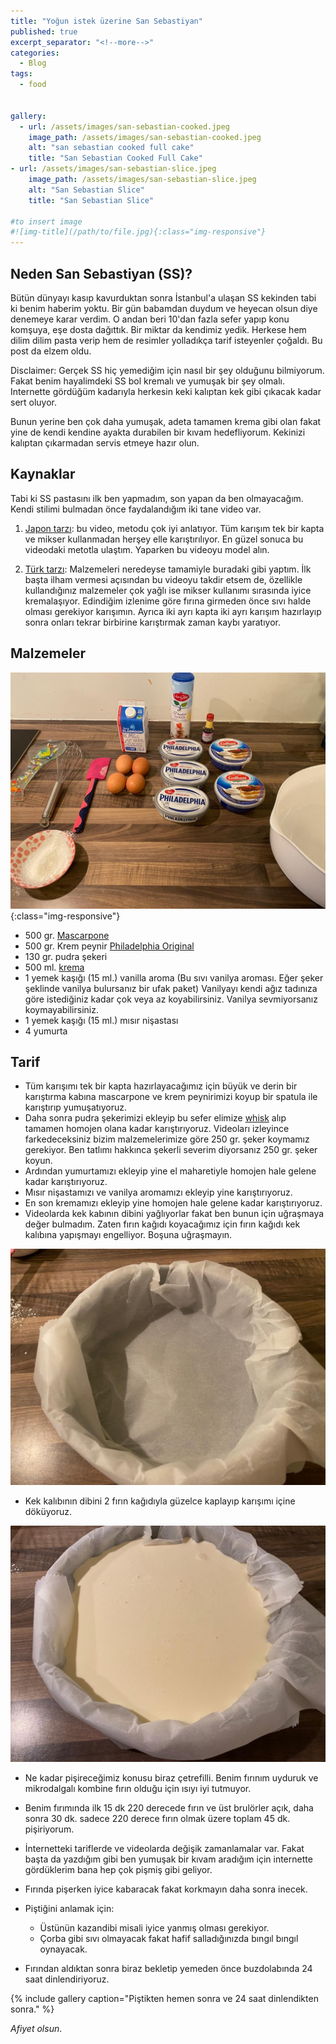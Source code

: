 ```yaml
---
title: "Yoğun istek üzerine San Sebastiyan"
published: true
excerpt_separator: "<!--more-->"
categories:
  - Blog
tags:
  - food


gallery:
  - url: /assets/images/san-sebastian-cooked.jpeg
    image_path: /assets/images/san-sebastian-cooked.jpeg
    alt: "san sebastian cooked full cake"
    title: "San Sebastian Cooked Full Cake"
- url: /assets/images/san-sebastian-slice.jpeg
    image_path: /assets/images/san-sebastian-slice.jpeg
    alt: "San Sebastian Slice"
    title: "San Sebastian Slice"
    
#to insert image 
#![img-title](/path/to/file.jpg){:class="img-responsive"}
---
```


## Neden San Sebastiyan (SS)? 
Bütün dünyayı kasıp kavurduktan sonra İstanbul'a ulaşan SS kekinden tabi ki benim haberim yoktu. Bir gün babamdan duydum ve heyecan olsun diye denemeye karar verdim. O andan beri 10'dan fazla sefer yapıp konu komşuya, eşe dosta dağıttık. Bir miktar da kendimiz yedik. Herkese hem dilim dilim pasta verip hem de resimler yolladıkça tarif isteyenler çoğaldı. Bu post da elzem oldu. 

Disclaimer: Gerçek SS hiç yemediğim için nasıl bir şey olduğunu bilmiyorum. Fakat benim hayalimdeki SS bol kremalı ve yumuşak bir şey olmalı. Internette gördüğüm kadarıyla herkesin keki kalıptan kek gibi çıkacak kadar sert oluyor. 

Bunun yerine ben çok daha yumuşak, adeta tamamen krema gibi olan fakat yine de kendi kendine ayakta durabilen bir kıvam hedefliyorum. Kekinizi kalıptan çıkarmadan servis etmeye hazır olun. 

## Kaynaklar 
Tabi ki SS pastasını ilk ben yapmadım, son yapan da ben olmayacağım. Kendi stilimi bulmadan önce faydalandığım iki tane video var. 
1. [Japon tarzı](https://www.youtube.com/watch?v=oNRFoTUe1t0): bu video, metodu çok iyi anlatıyor. Tüm karışım tek bir kapta ve mikser kullanmadan herşey elle karıştırılıyor. En güzel sonuca bu videodaki metotla ulaştım. Yaparken bu videoyu model alın. 

2. [Türk tarzı](https://youtu.be/gh3KnuKNbnA?t=475): Malzemeleri neredeyse tamamiyle buradaki gibi yaptım. İlk başta ilham vermesi açısından bu videoyu takdir etsem de, özellikle kullandığınız malzemeler çok yağlı ise mikser kullanımı sırasında iyice kremalaşıyor. Edindiğim izlenime göre fırına girmeden önce sıvı halde olması gerekiyor karışımın. Ayrıca iki ayrı kapta iki ayrı karışım hazırlayıp sonra onları tekrar birbirine karıştırmak zaman kaybı yaratıyor. 
   
## Malzemeler 
![Malzemeler](/assets/images/san-sebastian-ingredients.jpeg){:class="img-responsive"}
* 500 gr. [Mascarpone](http://www.galbani.com/products.php)
* 500 gr. Krem peynir [Philadelphia Original](https://www.philadelphia.co.uk/products/philadelphia-original/philadelphia-original)
* 130 gr. pudra şekeri 
* 500 ml. [krema](https://www.ah.nl/producten/product/wi33705/ah-slagroom-voordeel) 
* 1 yemek kaşığı (15 ml.) vanilla aroma (Bu sıvı vanilya aroması. Eğer şeker şeklinde vanilya bulursanız bir ufak paket) Vanilyayı kendi ağız tadınıza göre istediğiniz kadar çok veya az koyabilirsiniz. Vanilya sevmiyorsanız koymayabilirsiniz. 
* 1 yemek kaşığı (15 ml.) mısır nişastası 
* 4 yumurta 

## Tarif 
* Tüm karışımı tek bir kapta hazırlayacağımız için büyük ve derin bir karıştırma kabına mascarpone ve krem peynirimizi koyup bir spatula ile karıştırıp yumuşatıyoruz. 
* Daha sonra pudra şekerimizi ekleyip bu sefer elimize [whisk](https://duckduckgo.com/?t=ffab&q=whisk&iax=images&ia=images) alıp tamamen homojen olana kadar karıştırıyoruz. Videoları izleyince farkedeceksiniz bizim malzemelerimize göre 250 gr. şeker koymamız gerekiyor. Ben tatlımı hakkınca şekerli severim diyorsanız 250 gr. şeker koyun. 
* Ardından yumurtamızı ekleyip yine el maharetiyle homojen hale gelene kadar karıştırıyoruz. 
* Mısır nişastamızı ve vanilya aromamızı ekleyip yine karıştırıyoruz. 
* En son kremamızı ekleyip yine homojen hale gelene kadar karıştırıyoruz. 
* Videolarda kek kabının dibini yağlıyorlar fakat ben bunun için uğraşmaya değer bulmadım. Zaten fırın kağıdı koyacağımız için fırın kağıdı kek kalıbına yapışmayı engelliyor. Boşuna uğraşmayın.
  
![Boş kalıp](/assets/images/san-sebastian-empty.jpeg)

* Kek kalıbının dibini 2 fırın kağıdıyla güzelce kaplayıp karışımı içine döküyoruz. 

![Harç](/assets/images/san-sebastian-not-cooked.jpeg)

* Ne kadar pişireceğimiz konusu biraz çetrefilli. Benim fırınım uyduruk ve mikrodalgalı kombine fırın olduğu için ısıyı iyi tutmuyor. 
* Benim fırımında ilk 15 dk 220 derecede fırın ve üst brulörler açık, daha sonra 30 dk. sadece 220 derece fırın olmak üzere toplam 45 dk. pişiriyorum. 

* İnternetteki tariflerde ve videolarda değişik zamanlamalar var. Fakat başta da yazdığım gibi ben yumuşak bir kıvam aradığım için internette gördüklerim bana hep çok pişmiş gibi geliyor. 
* Fırında pişerken iyice kabaracak fakat korkmayın daha sonra inecek. 
* Piştiğini anlamak için:
    *  Üstünün kazandibi misali iyice yanmış olması gerekiyor. 
    *  Çorba gibi sıvı olmayacak fakat hafif salladığınızda bıngıl bıngıl oynayacak. 
* Fırından aldıktan sonra biraz bekletip yemeden önce buzdolabında 24 saat dinlendiriyoruz. 

{% include gallery caption="Piştikten hemen sonra ve 24 saat dinlendikten sonra." %}


*Afiyet olsun*.
